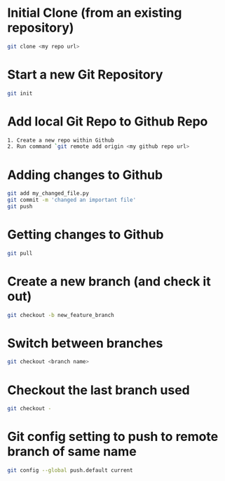 # Initial Clone (from an existing repository)
```bash
git clone <my repo url>
```

# Start a new Git Repository
```bash
git init
```

# Add local Git Repo to Github Repo
```bash
1. Create a new repo within Github
2. Run command `git remote add origin <my github repo url>
```

# Adding changes to Github
```bash
git add my_changed_file.py
git commit -m 'changed an important file'
git push
```

# Getting changes to Github
```bash
git pull
```

# Create a new branch (and check it out)
```bash
git checkout -b new_feature_branch
```

# Switch between branches
```bash
git checkout <branch name>
```

# Checkout the last branch used
```bash
git checkout -
```

# Git config setting to push to remote branch of same name
```bash
git config --global push.default current
```
